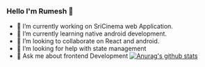 ### Hello I'm Rumesh 👋

- 🔭 I’m currently working on SriCinema web Application.
- 🌱 I’m currently learning native android development.
- 👯 I’m looking to collaborate on React and android.
- 🤔 I’m looking for help with state management
- 💬 Ask me about frontend Development
[![Anurag's github stats](https://github-readme-stats.vercel.app/api?username=rumesh-tharindu)](https://github.com/anuraghazra/github-readme-stats)
